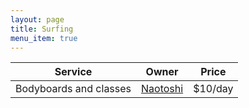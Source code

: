 ```yaml
---
layout: page
title: Surfing
menu_item: true
---
```


| Service | Owner | Price |
| --- | --- | --- |
| Bodyboards and classes | [Naotoshi](../naotoshi-boards/) | $10/day |

